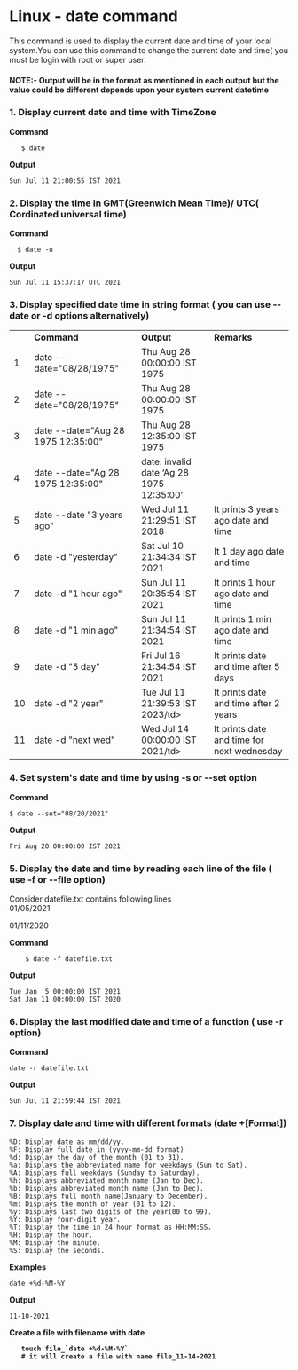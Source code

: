 # Linux - date command

This command is used to display the current date and time of your local system.You can use this command to change the current date and time( you must be login with root or super user.

#### NOTE:- Output will be in the format as mentioned in each output but the value could be different depends upon your system current datetime

### 1. Display current date and time with TimeZone
<b>Command</b>
```
   $ date
```
<b>Output</b>
```
Sun Jul 11 21:00:55 IST 2021
```
### 2. Display the time in GMT(Greenwich Mean Time)/ UTC( Cordinated universal time)
<b>Command</b>
```
  $ date -u
```
<b>Output</b>
```
Sun Jul 11 15:37:17 UTC 2021
```

### 3. Display specified date time in string format ( you can use --date or -d options alternatively)

<table>
  <th> <td><b>Command</b> </td><td><b>Output</b></td><td><b>Remarks</b></td></th>
  <tr><td>1</td><td> date --date="08/28/1975"</td><td>Thu Aug 28 00:00:00 IST 1975 </td></tr>
  <tr><td>2</td><td> date --date="08/28/1975"</td><td>Thu Aug 28 00:00:00 IST 1975 </td></tr>
  <tr><td>3</td><td> date --date="Aug 28 1975 12:35:00"</td><td>Thu Aug 28 12:35:00 IST 1975 </td></tr>
  <tr><td>4</td><td> date --date="Ag 28 1975 12:35:00"</td><td>date: invalid date ‘Ag 28 1975 12:35:00’</td></tr>
  <tr><td>5</td><td> date --date "3 years ago"</td><td>Wed Jul 11 21:29:51 IST 2018</td><td> It prints 3 years ago date and time</tr>
  <tr><td>6</td><td> date -d "yesterday"</td><td>Sat Jul 10 21:34:34 IST 2021</td><td> It 1 day ago date and time</tr>
  <tr><td>7</td><td> date -d "1 hour ago"</td><td>Sun Jul 11 20:35:54 IST 2021</td><td> It prints 1 hour ago date and time</tr>
  <tr><td>8</td><td> date -d "1 min ago"</td><td>Sun Jul 11 21:34:54 IST 2021</td><td> It prints 1 min ago date and time</tr>
  <tr><td>9</td><td> date -d "5 day"</td><td>Fri Jul 16 21:34:54 IST 2021</td><td> It prints date and time after 5 days</tr>
  <tr><td>10</td><td> date -d "2 year"</td><td>Tue Jul 11 21:39:53 IST 2023/td><td> It prints date and time after 2 years</tr>
  <tr><td>11</td><td> date -d "next wed"</td><td>Wed Jul 14 00:00:00 IST 2021/td><td> It prints date and time for next wednesday</tr>
  
</table>  

### 4. Set system's date and time by using -s or --set option

<b>Command</b>
```
$ date --set="08/20/2021"
```
<b>Output</b>
```
Fri Aug 20 00:00:00 IST 2021
```

### 5. Display the date and time by reading each line of the file ( use -f or --file option)
Consider datefile.txt contains following lines </br>
01/05/2021

01/11/2020

<b>Command</b>
```
    $ date -f datefile.txt
```
<b>Output</b>
```
Tue Jan  5 00:00:00 IST 2021
Sat Jan 11 00:00:00 IST 2020
```
### 6. Display the last modified date and time of a function ( use -r option)
<b>Command </b>
```
date -r datefile.txt
```
<b>Output </b>
```
Sun Jul 11 21:59:44 IST 2021
```
### 7. Display date and time with different formats (date +[Format])
```
%D: Display date as mm/dd/yy.   
%F: Display full date in (yyyy-mm-dd format)
%d: Display the day of the month (01 to 31).       
%a: Displays the abbreviated name for weekdays (Sun to Sat).
%A: Displays full weekdays (Sunday to Saturday).
%h: Displays abbreviated month name (Jan to Dec).
%b: Displays abbreviated month name (Jan to Dec).
%B: Displays full month name(January to December).
%m: Displays the month of year (01 to 12).
%y: Displays last two digits of the year(00 to 99).
%Y: Display four-digit year. 
%T: Display the time in 24 hour format as HH:MM:SS.
%H: Display the hour.
%M: Display the minute.
%S: Display the seconds.
```
<b>Examples </b>
```
date +%d-%M-%Y
```
<b>Output</b>
```
11-10-2021
```
<b> Create a file with filename with date 
```
   touch file_`date +%d-%M-%Y`
   # it will create a file with name file_11-14-2021
```
  
  
  
  
